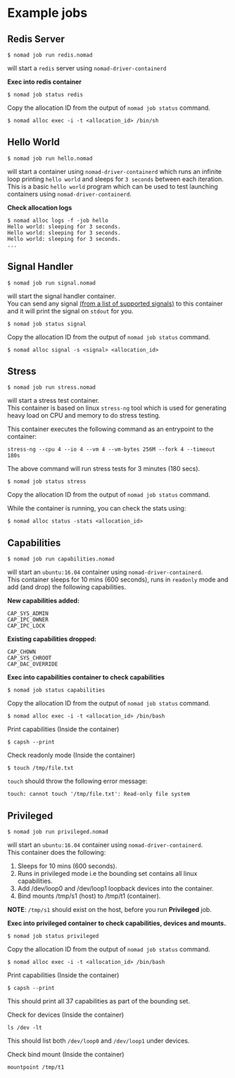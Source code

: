 Example jobs
======

## Redis Server

```
$ nomad job run redis.nomad
```
will start a `redis` server using `nomad-driver-containerd`

**Exec into redis container**

```
$ nomad job status redis
```
Copy the allocation ID from the output of `nomad job status` command.

```
$ nomad alloc exec -i -t <allocation_id> /bin/sh
```

## Hello World

```
$ nomad job run hello.nomad
```
will start a container using `nomad-driver-containerd` which runs an infinite loop printing
`hello world` and sleeps for `3 seconds` between each iteration. This is a basic `hello world`
program which can be used to test launching containers using `nomad-driver-containerd`.

**Check allocation logs**

```
$ nomad alloc logs -f -job hello
Hello world: sleeping for 3 seconds.
Hello world: sleeping for 3 seconds.
Hello world: sleeping for 3 seconds.
...
```

## Signal Handler

```
$ nomad job run signal.nomad
```
will start the signal handler container.<br/>
You can send any signal [(from a list of supported signals)](https://github.com/hashicorp/consul-template/blob/master/signals/signals_unix.go) to this container and it will print the signal on `stdout` for you.

```
$ nomad job status signal
```
Copy the allocation ID from the output of `nomad job status` command.

```
$ nomad alloc signal -s <signal> <allocation_id>
```

## Stress

```
$ nomad job run stress.nomad
```
will start a stress test container.<br/>
This container is based on linux `stress-ng` tool which is used for generating
heavy load on CPU and memory to do stress testing.

This container executes the following command as an entrypoint to the container:
```
stress-ng --cpu 4 --io 4 --vm 4 --vm-bytes 256M --fork 4 --timeout 180s
```
The above command will run stress tests for 3 minutes (180 secs).

```
$ nomad job status stress
```
Copy the allocation ID from the output of `nomad job status` command.

While the container is running, you can check the stats using:
```
$ nomad alloc status -stats <allocation_id>
```

## Capabilities

```
$ nomad job run capabilities.nomad
```
will start an `ubuntu:16.04` container using `nomad-driver-containerd`.<br/>
This container sleeps for 10 mins (600 seconds), runs in `readonly` mode and
add (and drop) the following capabilities.

**New capabilities added:**
```
CAP_SYS_ADMIN
CAP_IPC_OWNER
CAP_IPC_LOCK
```
**Existing capabilities dropped:**
```
CAP_CHOWN
CAP_SYS_CHROOT
CAP_DAC_OVERRIDE
```
**Exec into capabilities container to check capabilities**

```
$ nomad job status capabilities
```
Copy the allocation ID from the output of `nomad job status` command.

```
$ nomad alloc exec -i -t <allocation_id> /bin/bash
```
Print capabilities (Inside the container)
```
$ capsh --print
```
Check readonly mode (Inside the container)
```
$ touch /tmp/file.txt
```
`touch` should throw the following error message:
```
touch: cannot touch '/tmp/file.txt': Read-only file system
```

## Privileged

```
$ nomad job run privileged.nomad
```
will start an `ubuntu:16.04` container using `nomad-driver-containerd`.<br/>
This container does the following:<br/>
<ol>
<li>Sleeps for 10 mins (600 seconds).</li>
<li>Runs in privileged mode i.e the bounding set contains all linux capabilities.</li>
<li>Add /dev/loop0 and /dev/loop1 loopback devices into the container.</li>
<li>Bind mounts /tmp/s1 (host) to /tmp/t1 (container).</li>
</ol>

**NOTE**: `/tmp/s1` should exist on the host, before you run **Privileged** job.<br/>

**Exec into privileged container to check capabilities, devices and mounts.**

```
$ nomad job status privileged
```
Copy the allocation ID from the output of `nomad job status` command.

```
$ nomad alloc exec -i -t <allocation_id> /bin/bash
```
Print capabilities (Inside the container)
```
$ capsh --print
```
This should print all 37 capabilities as part of the bounding set.<br/>

Check for devices (Inside the container)
```
ls /dev -lt
```
This should list both `/dev/loop0` and `/dev/loop1` under devices.<br/>

Check bind mount (Inside the container)
```
mountpoint /tmp/t1
```

